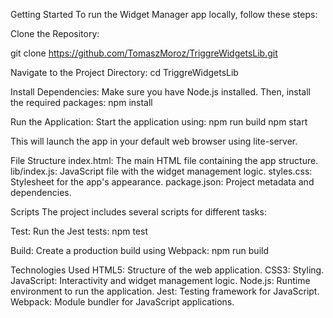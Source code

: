 Getting Started
To run the Widget Manager app locally, follow these steps:

Clone the Repository:

git clone https://github.com/TomaszMoroz/TriggreWidgetsLib.git

Navigate to the Project Directory:
cd TriggreWidgetsLib

Install Dependencies: Make sure you have Node.js installed. Then, install the required packages:
npm install

Run the Application: Start the application using:
npm run build
npm start

This will launch the app in your default web browser using lite-server.

File Structure
index.html: The main HTML file containing the app structure.
lib/index.js: JavaScript file with the widget management logic.
styles.css: Stylesheet for the app's appearance.
package.json: Project metadata and dependencies.

Scripts
The project includes several scripts for different tasks:

Test: Run the Jest tests:
npm test

Build: Create a production build using Webpack:
npm run build

Technologies Used
HTML5: Structure of the web application.
CSS3: Styling.
JavaScript: Interactivity and widget management logic.
Node.js: Runtime environment to run the application.
Jest: Testing framework for JavaScript.
Webpack: Module bundler for JavaScript applications.
